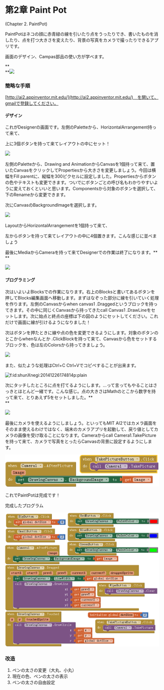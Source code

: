 # **第2章 Paint Pot**

\(Chapter 2. PaintPot\)

PaintPotはネコの顔に赤青緑の線を引いたり点をうったりでき、書いたものを消したり、点を打つ大きさを変えたり、背景の写真をカメラで撮ったりできるアプリです。

画面のデザイン、Campas部品の使い方が学べます。

**                    
**[![](http://app.edu2web.com/wp-content/uploads/2017/04/PaintPotPart1PhoneImage.png)](http://app.edu2web.com/wp-content/uploads/2017/04/PaintPotPart1PhoneImage.png)

### 簡略な手順

[http://ai2.appinventor.mit.edu/](http://ai2.appinventor.mit.edu/)　を開いて、gmailで登録してください。

#### デザイン

これがDesignerの画面です。左側のPaletteから、HorizontalArrangement持って来て、

上に3個ボタンを持って来てレイアウトの中にセット！

![](https://lh3.googleusercontent.com/sygRTpMS-NepALhLIxbTrzM5D2K5-GYLXUmxt3MXLt3y9e7pLLO7K_FVLsI9Yr6nxV9tTvJQLSEbkb0zp1z3gj7vKCVmVW9gU3sGDnwRBi7icZKXkZFfsBNty3ZF92MxIQFyvUeA)

左側のPaletteから、Drawing and AnimationからCanvasを1個持って来て、置いたCanvasをクリックしてPropertiesから大きさを変更しましょう。今回は横幅をFill parentに、縦幅を300ピクセルに設定しました。Propertiesからボタンの色やテキストも変更できます。ついでにボタンごとの呼び名もわかりやすいように変えておくといいと思います。Componentsから対象のボタンを選択して、下のRenameから変更できます。

次にCanvasのBackgroundImageを選択します。

![](https://lh5.googleusercontent.com/8KSyk6rQbU81udH-3PzmZWQBTWgUvL1ZPXfsDNJrTy53Ug_z2VVhphpNQCQ0rdQ8wjkKYA04EW68X532baI6ufitaK3OSCULlW6e-sBuMr4LhoWsM2fXoUAZiih_AaOiPBpqnYn6)

LayoutからHorizontalArrangementを1個持って来て、

左からボタンを持って来てレイアウトの中に4個置きます。こんな感じに並べましょう

最後にMediaからCameraを持って来てDesignerでの作業は終了になります。**                    
**

![](https://lh4.googleusercontent.com/obUijJ_Hr67a49zYuzNjLNZUz8FXD8yOa0Xl0in7hnUoZbr2ZAFfB7lA2lK-XYAUw-iFA8YuI9pO8g_SRWc7yNyXB8SQ-m1yCvK0c-ONSS7GcPVZioATwJuPEOAPmiht9tCrpWZ8)

#### プログラミング

次はいよいよBlocksでの作業になります。右上のBlocksと書いてあるボタンを押してBlocks編集画面へ移動します。まずはなぞった部分に線を引いていく処理を作ります。左側のCanvasからwhen canvas1 .Draggedというブロックを持ってきます。その中に同じくCanvasから持ってきたcall Canvas1 .DrawLineをセットします。次に始点と終点の座標は下の図のようにセットしてください。これだけで画面に線が引けるようになりました！

次はボタンを押たときに線や点の色を変更できるようにします。対象のボタンのとこからwhenなんとか .ClickBlockを持って来て、Canvasから色をセットするブロックを、色は左のColorsから持ってきましょう。

![](https://lh4.googleusercontent.com/8Pc7gfihKw0IH2wfuYtyMl9U0pXXXtuPyymwkqVOZPIZIp4bCBvX53mL_pbXyGimyjXbZkoMaHSeseXYBJPYgZTTPyA5FEdHVUuhhzYqh2fL6MR_qqExx1dDf-SW3FTBPzTDnbrF)

また、似たような処理はCtrl+C Ctrl+Vでコピペすることが出来ます。

![](http://cdn-ak.f.st-hatena.com/images/fotolife/s/shunXnegi/20141226/20141226174814.png "f:id:shunXnegi:20141226174814p:plain")

次にタッチしたところに点を打てるようにします。…って言ってもやることはさっきとほとんど一緒です。こんな感じ。点の大きさはMathのとこから数字を持って来て、とりあえず5をセットしました。**                    
**

![](https://lh4.googleusercontent.com/KuTyp43SJA8P_mua8KDYK3k056YK_gBJbe--3kDoaG39DyWrJCfrGyqR1Dxf_C2FAKJ1GZjFHmXynJPvdafRZjuO7Hsk54NVuZmZyJLsf20Lj9GMh2qNLsvjXU1JA1-S1tAI8f7_)

最後にカメラを使えるようにしましょう。といってもMIT AI2ではカメラ画面をそのまま使えるわけではなく、端末のカメラアプリを起動して、戻り値としてカメラの画像を受け取ることになります。Cameraからcall Camera1.TakePictureを持って来て、カメラで写真をとったらCanvasの背景に設定するようにします。

![](/assets/takepic.png)

これでPaintPotは完成です！

完成したプログラム

![](/assets/PaintPotBlocks.png)

### 改造

1. ペンの太さの変更（大丸、小丸）
2. 現在の色、ペンの太さの表示
3. ペンの太さの自由設定



